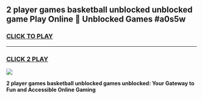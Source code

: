 
## 2 player games basketball unblocked unblocked game Play Online 👋 Unblocked Games #a0s5w
<h3>
<a href="https://premium.freeplayer.one?title=2_player_games_basketball_unblocked&ref=21F">CLICK TO PLAY</a></h3>
<hr>

<h3>
<a href="https://premium.freeplayer.one?title=2_player_games_basketball_unblocked&ref=21F">CLICK 2 PLAY</a>
  
</h3>

<a href="https://premium.freeplayer.one?title=2_player_games_basketball_unblocked&ref=21F/"><img src="https://clearcache.store/games.png"></a>


**2 player games basketball unblocked games unblocked: Your Gateway to Fun and Accessible Online Gaming**
